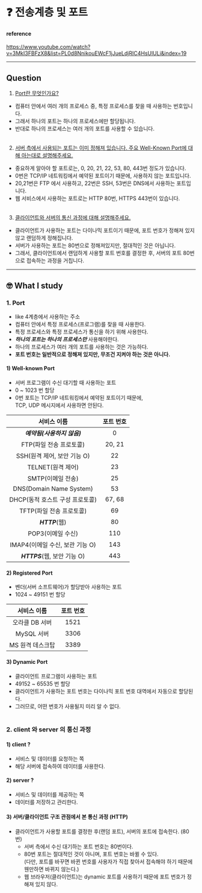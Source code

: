 # :question: 전송계층 및 포트

#### reference
https://www.youtube.com/watch?v=3MkI3FBFzX8&list=PL0d8NnikouEWcF1jJueLdjRIC4HsUlULi&index=19
<hr>

## Question
1. [Port란 무엇인가요?](#1-port)
- 컴퓨터 안에서 여러 개의 프로세스 중, 특정 프로세스를 찾을 때 사용하는 번호입니다.
- 그래서 하나의 포트는 하나의 프로세스에만 할당됩니다.
- 반대로 하나의 프로세스는 여러 개의 포트를 사용할 수 있습니다.
<br><br/>

2. [서버 측에서 사용되는 포트는 이미 정해져 있습니다. 주요 Well-Known Port에 대해 아는대로 설명해주세요.](#1-well-known-port)
- 중요하게 알아야 할 포트로는, 0, 20, 21, 22, 53, 80, 443번 정도가 있습니다.
- 0번은 TCP/IP 네트워킹에서 예약된 포트이기 때문에, 사용하지 않는 포트입니다.
- 20,21번은 FTP 에서 사용하고, 22번은 SSH, 53번은 DNS에서 사용하는 포트입니다.
- 웹 서비스에서 사용하는 포트로는 HTTP 80번, HTTPS 443번이 있습니다.
<br><br/>

3. [클라이언트와 서버의 통신 과정에 대해 설명해주세요.](#2-client-와-server-의-통신-과정)
- 클라이언트가 사용하는 포트는 다이나믹 포트이기 때문에, 포트 번호가 정해져 있지 않고 랜덤하게 정해집니다. 
- 서버가 사용하는 포트는 80번으로 정해져있지만, 절대적인 것은 아닙니다.
- 그래서, 클라이언트에서 랜덤하게 사용할 포트 번호를 결정한 후, 서버의 포트 80번으로 접속하는 과정을 거칩니다.
<hr/>

## :nerd_face:	What I study
### 1. Port
- like 4계층에서 사용하는 주소
- 컴퓨터 안에서 특정 프로세스(프로그램)를 찾을 때 사용한다.
- 특정 프로세스와 특정 프로세스가 통신을 하기 위해 사용한다.
- ***하나의 포트는 하나의 프로세스만*** 사용해야한다.
- 하나의 프로세스가 여러 개의 포트를 사용하는 것은 가능하다.
- **포트 번호는 일반적으로 정해져 있지만, 무조건 지켜야 하는 것은 아니다.**
#### 1) Well-known Port
- 서버 프로그램이 수신 대기할 때 사용하는 포트
- 0 ~ 1023 번 할당
- 0번 포트는 TCP/IP 네트워킹에서 예약된 포트이기 때문에, <br> TCP, UDP 메시지에서 사용하면 안된다.

|서비스 이름|포트 번호|
|:---:|:---:|
|***예약됨(사용하지 않음)***|0| 
|FTP(파일 전송 프로토콜)|20, 21|
|SSH(원격 제어, 보안 기능 O)|22|
|TELNET(원격 제어)|23|
|SMTP(이메일 전송)|25|
|DNS(Domain Name System)|53|
|DHCP(동적 호스트 구성 프로토콜)|67, 68|
|TFTP(파일 전송 프로토콜)|69|
|***HTTP***(웹)|80|
|POP3(이메일 수신)|110|
|IMAP4(이메일 수신, 보관 기능 O)|143|
|***HTTPS***(웹, 보안 기능 O)|443|

#### 2) Registered Port
- 벤더(서버 소프트웨어)가 할당받아 사용하는 포트
- 1024 ~ 49151 번 할당

|서비스 이름|포트 번호|
|:---:|:---:|
|오라클 DB 서버|1521|
|MySQL 서버|3306|
|MS 원격 데스크탑|3389|

#### 3) Dynamic Port
- 클라이언트 프로그램이 사용하는 포트
- 49152 ~ 65535 번 할당
- 클라이언트가 사용하는 포트 번호는 다이나믹 포트 번호 대역에서 자동으로 할당된다.
- 그러므로, 어떤 번호가 사용될지 미리 알 수 없다.
<br><br/>

### 2. client 와 server 의 통신 과정
#### 1) client ?
- 서비스 및 데이터를 요청하는 쪽
- 해당 서버에 접속하여 데이터를 사용한다.
#### 2) server ?
- 서비스 및 데이터를 제공하는 쪽
- 데이터를 저장하고 관리한다.
#### 3) 서버/클라이언트 구조 관점에서 본 통신 과정 (HTTP)
- 클라이언트가 사용할 포트를 결정한 후(랜덤 포트), 서버의 포트에 접속한다. (80번)
  - 서버 측에서 수신 대기하는 포트 번호는 80번이다.
  - 80번 포트는 절대적인 것이 아니며, 포트 번호는 바뀔 수 있다. <br> (다만, 포트를 바꾸면 바뀐 번호를 사용자가 직접 찾아서 접속해야 하기 때문에 웬만하면 바뀌지 않는다.)
  - 웹 브라우저(클라이언트)는 dynamic 포트를 사용하기 때문에 포트 번호가 정해져 있지 않다.